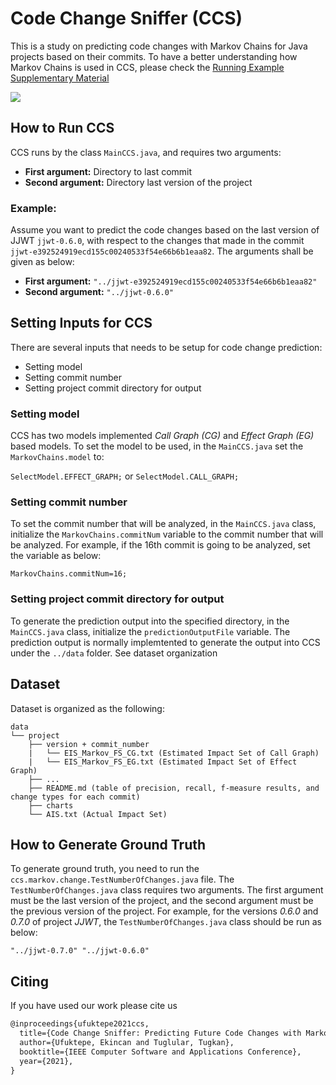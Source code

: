 # Code Change Sniffer (CCS)
This is a study on predicting code changes with Markov Chains for Java projects based on their commits. To have a better understanding how Markov Chains is used in CCS, please check the [Running Example Supplementary Material](/docs/Supplementary_Material__Running_Example_of_Code_Change_Sniffer_Method.pdf)

![](/figures/junit4_prediction_example.png)

## How to Run CCS
CCS runs by the class `MainCCS.java`, and requires two arguments:
* **First argument:** Directory to last commit
* **Second argument:** Directory last version of the project

### Example:
Assume you want to predict the code changes based on the last version of JJWT `jjwt-0.6.0`, with respect to the changes that made in the commit `jjwt-e392524919ecd155c00240533f54e66b6b1eaa82`. The arguments shall be given as below:
* **First argument:** `"../jjwt-e392524919ecd155c00240533f54e66b6b1eaa82"`
* **Second argument:** `"../jjwt-0.6.0"`

## Setting Inputs for CCS
There are several inputs that needs to be setup for code change prediction:
* Setting model
* Setting commit number
* Setting project commit directory for output

### Setting model
CCS has two models implemented *Call Graph (CG)* and *Effect Graph (EG)* based models. To set the model to be used, in the `MainCCS.java` set the `MarkovChains.model` to:

`SelectModel.EFFECT_GRAPH;` or `SelectModel.CALL_GRAPH;`

### Setting commit number
To set the commit number that will be analyzed, in the `MainCCS.java` class, initialize the `MarkovChains.commitNum` variable to the commit number that will be analyzed. For example, if the 16th commit is going to be analyzed, set the variable as below:

`MarkovChains.commitNum=16;`

### Setting project commit directory for output
To generate the prediction output into the specified directory, in the `MainCCS.java` class, initialize the `predictionOutputFile` variable. The prediction output is normally  implemtented to generate the output into CCS under the `../data` folder. See dataset organization

## Dataset
Dataset is organized as the following:

```
data
└── project
    ├── version + commit_number
    |   └── EIS_Markov_FS_CG.txt (Estimated Impact Set of Call Graph)
    |   └── EIS_Markov_FS_EG.txt (Estimated Impact Set of Effect Graph)
    ├── ...
    ├── README.md (table of precision, recall, f-measure results, and change types for each commit)
    ├── charts
    └── AIS.txt (Actual Impact Set)
```

## How to Generate Ground Truth
To generate ground truth, you need to run the `ccs.markov.change.TestNumberOfChanges.java` file. The `TestNumberOfChanges.java` class requires two arguments. The first argument must be the last version of the project, and the second argument must be the previous version of the project. For example, for the versions *0.6.0* and *0.7.0* of project *JJWT*, the `TestNumberOfChanges.java` class should be run as below:

`"../jjwt-0.7.0" "../jjwt-0.6.0"`

## Citing
If you have used our work please cite us
```tex
@inproceedings{ufuktepe2021ccs,
  title={Code Change Sniffer: Predicting Future Code Changes with Markov Chain},
  author={Ufuktepe, Ekincan and Tuglular, Tugkan},
  booktitle={IEEE Computer Software and Applications Conference},
  year={2021},
}
```
